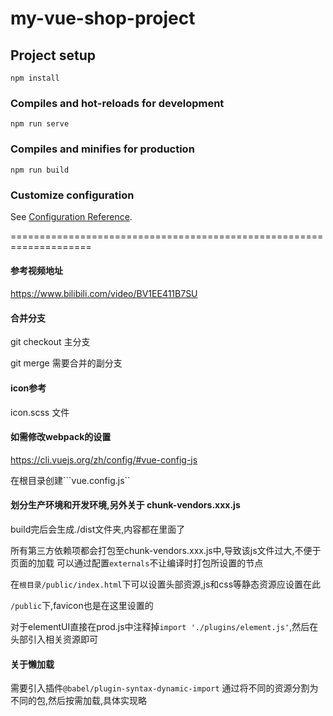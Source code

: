 # my-vue-shop-project

## Project setup
```
npm install
```

### Compiles and hot-reloads for development
```
npm run serve
```

### Compiles and minifies for production
```
npm run build
```

### Customize configuration
See [Configuration Reference](https://cli.vuejs.org/config/).


====================================================================
#### 参考视频地址
https://www.bilibili.com/video/BV1EE411B7SU

#### 合并分支
git checkout 主分支

git merge 需要合并的副分支

#### icon参考
icon.scss 文件


#### 如需修改webpack的设置
https://cli.vuejs.org/zh/config/#vue-config-js

在根目录创建```vue.config.js``


#### 划分生产环境和开发环境,另外关于 chunk-vendors.xxx.js
build完后会生成./dist文件夹,内容都在里面了

所有第三方依赖项都会打包至chunk-vendors.xxx.js中,导致该js文件过大,不便于页面的加载
可以通过配置```externals```不让编译时打包所设置的节点

在```根目录/public/index.html```下可以设置头部资源,js和css等静态资源应设置在此

```/public```下,favicon也是在这里设置的

对于elementUI直接在prod.js中注释掉```import './plugins/element.js'```,然后在头部引入相关资源即可

#### 关于懒加载
需要引入插件```@babel/plugin-syntax-dynamic-import```
通过将不同的资源分割为不同的包,然后按需加载,具体实现略

